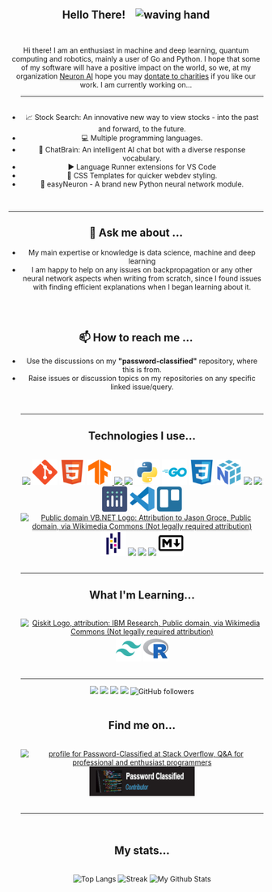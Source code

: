<section align="center">
    <h1>Hello There! &nbsp&nbsp&nbsp<img src="https://media.giphy.com/media/hvRJCLFzcasrR4ia7z/giphy.gif" alt="waving hand" width="35"></h1>
    <br>
    <p>Hi there! I am an enthusiast in machine and deep learning, quantum computing and robotics, mainly a user of Go and Python. I hope that some of my software will have a positive impact on the world, so we, at my organization <a href="https://neuron-ai.github.io/">Neuron AI</a> hope you may <a href="https://neuron-ai.github.io/support/">dontate to charities</a> if you like our work. I am currently working on...
        <ul>
        <hr>
        <br>
            <li>📈 Stock Search: An innovative new way to view stocks - into the past and forward, to the future.</li>
            <li>💻 Multiple programming languages.</li>
            <li>🤖 ChatBrain: An intelligent AI chat bot with a diverse response vocabulary.</li>
            <li>▶️ Language Runner extensions for VS Code</li>
            <li>🎨 CSS Templates for quicker webdev styling.</li>
            <li>🧠 easyNeuron - A brand new Python neural network module.</li>
        </ul>
        <br>
    <hr>

## 💬 Ask me about ...

- My main expertise or knowledge is data science, machine and deep learning
- I am happy to help on any issues on backpropagation or any other neural network aspects when writing from scratch, since I found issues with finding efficient explanations when I began learning about it.

<br>
<br>

## 📫 How to reach me ...

- Use the discussions on my **"password-classified"** repository, where this is from.
- Raise issues or discussion topics on my repositories on any specific linked issue/query.
    </p>
    <br>
    <hr>
    <h2>Technologies I use...</h2>
    <br>
    <div>
    <a href="https://streamlit.io/"><img src="https://streamlit.io/images/brand/streamlit-mark-color.svg" width="50" /></a>
    <a href="https://git-scm.com/"><img src="https://raw.githubusercontent.com/devicons/devicon/master/icons/git/git-original.svg" width="50" /></a>
    <a href="https://www.w3schools.com/html/default.asp"><img src="https://raw.githubusercontent.com/devicons/devicon/master/icons/html5/html5-original.svg" width="50" /></a>
    <a href="https://www.tensorflow.org/"><img src="https://raw.githubusercontent.com/devicons/devicon/master/icons/tensorflow/tensorflow-original.svg" width="50" />
    <a href="https://www.scikit-learn.org/"><img src="https://raw.githubusercontent.com/scikit-learn/scikit-learn/main/doc/logos/scikit-learn-logo.png" width="70" />
    <a href="https://docs.manim.community/en/stable/"><img src="https://docs.manim.community/en/stable/_static/manim-logo-sidebar.svg" width="110" /></a>
    <a href="https://python.org"><img src="https://raw.githubusercontent.com/devicons/devicon/master/icons/python/python-original.svg" width="50" /></a>
    <a href="https://golang.org/"><img src="https://raw.githubusercontent.com/devicons/devicon/master/icons/go/go-original-wordmark.svg" width="50" /></a>
    <a href="https://www.w3schools.com/css/default.asp"><img src="https://raw.githubusercontent.com/devicons/devicon/master/icons/css3/css3-original.svg" width="50" /></a>
    <a href="https://numpy.org/"><img src="https://raw.githubusercontent.com/devicons/devicon/master/icons/numpy/numpy-original.svg" width="50" /></a>
    <a href="https://numba.pydata.org"><img src="https://raw.githubusercontent.com/numba/numba/master/docs/_static/numba-blue-icon-rgb.svg" width="50" /></a>
    <a href="https://seaborn.pydata.org/"><img src="https://raw.githubusercontent.com/mwaskom/seaborn/master/doc/_static/logo-mark-darkbg.png" width="50" /></a>
    <a href="https://plotly.com/python/"><img src="./Images/plotly.svg" width="50" /></a>
    <a href="https://code.visualstudio.com/Download"><img src="https://raw.githubusercontent.com/devicons/devicon/master/icons/vscode/vscode-original.svg" width="50" /></a>
    <a href="https://trello.com"><img src="https://raw.githubusercontent.com/devicons/devicon/master/icons/trello/trello-plain.svg" width="50" /></a>
    <a href="https://visualstudio.microsoft.com/vs/features/net-development/"><img src="https://upload.wikimedia.org/wikipedia/commons/4/40/VB.NET_Logo.svg" alt="Public domain VB.NET Logo: Attribution to Jason Groce, Public domain, via Wikimedia Commons (Not legally required attribution)" width="50" /></a>
    <a href="https://pandas.pydata.org/"><img src="https://raw.githubusercontent.com/devicons/devicon/master/icons/pandas/pandas-original.svg" width="50" /></a>
    <a href="https://www.ursinaengine.org/"><img src="https://raw.githubusercontent.com/pokepetter/ursina/master/ursina/textures/ursina_wink_0000.png" width="50" /></a>
    <a href="https://github.com"><img src="https://raw.githubusercontent.com/gilbarbara/logos/master/logos/github-icon.svg" width="50" /></a>
    <a href="https://codacy.com"><img src="https://raw.githubusercontent.com/simple-icons/simple-icons/develop/icons/codacy.svg" width="50" /></a>
    <a href="https://guides.github.com/features/mastering-markdown/"><img src="https://raw.githubusercontent.com/devicons/devicon/master/icons/markdown/markdown-original.svg" width="50" /></a>
    </div>
    <br>
    <hr>
    <h2>What I'm Learning...</h2>
    <br>
    <div>
    <a href="https://www.research.ibm.com/"><img src="https://upload.wikimedia.org/wikipedia/commons/5/51/Qiskit-Logo.svg" alt="Qiskit Logo, attribution: IBM Research, Public domain, via Wikimedia Commons (Not legally required attribution)" width="50" /></a>
    <a href="https://tailwindcss.com/"><img src="https://raw.githubusercontent.com/devicons/devicon/master/icons/tailwindcss/tailwindcss-plain.svg" width="50" /></a>
    <a href="https://www.r-project.org/"><img src="https://raw.githubusercontent.com/devicons/devicon/master/icons/r/r-original.svg" width="50" /></a>
    </div>
    <br>
    <hr>
    <div>
    <img src="https://badges.pufler.dev/gists/Password-Classified/"/>
    <img src="https://badges.pufler.dev/years/Password-Classified/"/>
    <img src="https://badges.pufler.dev/repos/Password-Classified/"/>
    <img src="https://badges.pufler.dev/visits/Password-Classified/password-classified"/>
    <img alt="GitHub followers" src="https://img.shields.io/github/followers/Password-Classified?style=social">
    </div>
    <br>
    <h2>Find me on...</h2>
    <br>
    <div>
    <a href="https://stackoverflow.com/users/15515166/password-classified"><img src="https://stackoverflow.com/users/flair/15515166.png?theme=dark" width="208" height="58" alt="profile for Password-Classified at Stack Overflow, Q&amp;A for professional and enthusiast programmers" title="profile for Password-Classified at Stack Overflow, Q&amp;A for professional and enthusiast programmers"></a>
    <a href="https://www.kaggle.com/passwordclassified"><img src="./Images/kaggle.png" width="208" height="58"></a>
    </div>
    <br>
    <hr>
    <br>
    <h2>My stats...</h2>
    <br>
    <div>
    <img alt="Top Langs" src="https://github-readme-stats.vercel.app/api/top-langs/?username=Password-Classified&theme=light&langs_count=9&layout=compact&border=false"/>
    <img alt="Streak" src="https://github-readme-streak-stats.herokuapp.com?user=password-classified&theme=light&hide_border=false&date_format=M%20j%5B%2C%20Y%5D"/>
    <img alt="My Github Stats" src="https://github-readme-stats.vercel.app/api?username=password-classified&show_icons=true&locale=en&theme=light&border=false"/>
    </div>
</section>
